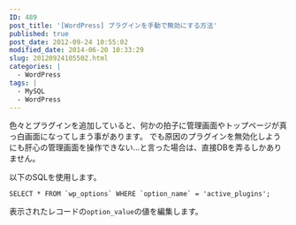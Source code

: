```yaml
---
ID: 489
post_title: '[WordPress] プラグインを手動で無効にする方法'
published: true
post_date: 2012-09-24 10:55:02
modified_date: 2014-06-20 10:33:29
slug: 20120924105502.html
categories: |
  - WordPress
tags: |
  - MySQL
  - WordPress
---
```

色々とプラグインを追加していると、何かの拍子に管理画面やトップページが真っ白画面になってしまう事があります。
でも原因のプラグインを無効化しようにも肝心の管理画面を操作できない…と言った場合は、直接DBを弄るしかありません。

<!--more-->

以下のSQLを使用します。
```language-sql
SELECT * FROM `wp_options` WHERE `option_name` = 'active_plugins';
```
表示されたレコードの<code>option_value</code>の値を編集します。